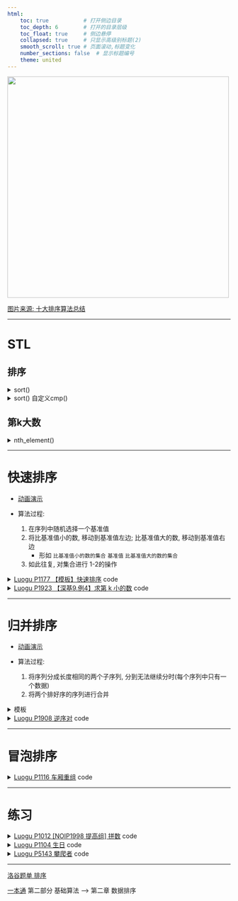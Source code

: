 ```yaml
---
html:
    toc: true           # 打开侧边目录
    toc_depth: 6        # 打开的目录层级
    toc_float: true     # 侧边悬停
    collapsed: true     # 只显示高级别标题(2)
    smooth_scroll: true # 页面滚动,标题变化
    number_sections: false  # 显示标题编号
    theme: united
---
```


<img src="https://cdn.acwing.com/media/article/image/2020/12/05/41924_1a3c844236-sort.png" width="500">

[图片来源: 十大排序算法总结](https://www.acwing.com/solution/content/26513/)

---

# STL


## 排序

<details><summary>sort()</summary> 

`O(nlogn)`
```cpp
// int a[N] // 从 1 开始存
sort(a+1, a+1+n);

// vector<int> b;
sort(b.begin(), b.end());

// 从大到小
sort(a+1, a+1+n, greater<int>());
```
</details>

<details><summary>sort() 自定义cmp()</summary> 

```cpp
bool cmp(PII a, PII b){ // 需要比较的两个元素
    if(a.first > b.first) return 1; // first更大的在前面
    if(a.first < b.first) return 0; // first更小的在后面
    if(a.second < b.second) return 1;   // second更小的在前面
    if(a.second > b.second) return 0;   // second更大的在后面
    return 0;   // first降序, second升序
}

void solve(){
    sort(a+1, a+1+n, cmp);
    return ;
}
```
</details>

## 第k大数

<details><summary>nth_element()</summary>

`O(n)`

```cpp
// int a[N]
nth_element(a+1, a+5, a+1+n);

// 使用自定义cmp规则
nth_element(a+1, a+5, a+1+n, cmp);
```
</details>


---

# 快速排序

* [动画演示](https://www.bilibili.com/video/BV1rW4y1x7Kh/)

* 算法过程:
  1. 在序列中随机选择一个基准值
  2. 将比基准值小的数, 移动到基准值左边; 比基准值大的数, 移动到基准值右边
       * 形如 `比基准值小的数的集合` `基准值` `比基准值大的数的集合` 
  3. 如此往复, 对集合进行 1-2的操作

<details><summary><a href="https://www.luogu.com.cn/problem/P1177" target="_blank">Luogu P1177 【模板】快速排序</a> code</summary> 

```cpp
#include <iostream>
using namespace std;

const int N=1e5+10;

int n;
int a[N];

void quick_sort(int _a[], int l, int r){
    if(l>=r) return ;               // 区间为空, 或只有一个
    int i=l-1, j=r+1, x=_a[l+r>>1]; // 边界取两侧, 标的选中间
    while(i<j){                 
        do i++; while(_a[i]<x);     // 定位到一个>=x的数
        do j--; while(_a[j]>x);     // 定位到一个<=x的数
        if(i<j) swap(_a[i], _a[j]); // 如果两数还未相遇, swap
    }                               // 递归左边, 递归右边
    quick_sort(_a, l, j), quick_sort(_a, j+1, r);
}

int main(){
    cin>>n;
    for(int i=1; i<=n; i++) scanf("%d", a+i);
    quick_sort(a, 1, n);
    for(int i=1; i<=n; i++) printf("%d ", a[i]);
    return 0;
}
```
</details>


<details><summary><a href="https://www.luogu.com.cn/problem/P1923" target="_blank">Luogu P1923 【深基9.例4】求第 k 小的数</a> code</summary> 

```cpp
#include <iostream>
using namespace std;

const int N=5e6+10;
int a[N];
int n, k;

void quick_select(int _a[], int l, int r, int k){
    if(l>=r) return ;               // 区间为空, 或只有一个
    int i=l-1, j=r+1, x=_a[l+r>>1]; // 边界取两侧, 标的选中间
    while(i<j){                 
        do i++; while(_a[i]<x);     // 定位到一个>=x的数
        do j--; while(_a[j]>x);     // 定位到一个<=x的数
        if(i<j) swap(_a[i], _a[j]); // 如果两数还未相遇, swap
    }   // j-l+1 指 此数在这个区间中的位置
    if(k<=j-l+1) quick_select(_a, l, j, k); // 如果k在左边, 递归左边
    else quick_select(_a, j+1, r, k-j+l-1); // 反之右边
}

int main(){
    cin>>n>>k;
    for(int i=1; i<=n; i++) scanf("%d", a+i);
    quick_select(a, 1, n, k+1);
    printf("%d", a[k+1]);
    
    return 0;
}
```
</details>




---

# 归并排序

* [动画演示](https://www.bilibili.com/video/BV1Na411e7Vg/)

* 算法过程:
  1. 将序列分成长度相同的两个子序列, 分到无法继续分时(每个序列中只有一个数据)
  2. 将两个排好序的序列进行合并

<details><summary>模板</summary> 

```cpp
void merge_sort(int _a[], int l, int r){
    if(l>=r) return ;
    int mid=l+r>>1;         // 递归处理左右两边
    merge_sort(a, l, mid), merge_sort(a, mid+1, r);
    int tmp[r-l+1];
    int k=0, i=l, j=mid+1;  // i, j双指针
    while(i<=mid && j<=r)   // 将更小的放在左边
        if(_a[i] <= _a[j])  tmp[k++]=_a[i++];
        else                tmp[k++]=_a[j++];// ans+=mid-i+1; // 统计逆序对数量
    while(i<=mid)   tmp[k++]=_a[i++];   // 放回
    while(j<=r)     tmp[k++]=_a[j++];
    for(int i=l, j=0; i<=r; i++, j++) _a[i]=tmp[j]; 
}
```
</details>



<details><summary><a href="https://www.luogu.com.cn/problem/P1908" target="_blank">Luogu P1908 逆序对</a> code</summary> 

```cpp
#include <iostream>
using namespace std;

const int N=5e5+10;

int a[N];
int n;

long long ans;
void merge_sort(int _a[], int l, int r){
    if(l>=r) return ;
    int mid=l+r>>1;         // 递归处理左右两边
    merge_sort(a, l, mid), merge_sort(a, mid+1, r);
    int tmp[r-l+1];
    int k=0, i=l, j=mid+1;  // i, j双指针
    while(i<=mid && j<=r)   // 将更小的放在左边
        if(_a[i] <= _a[j])  tmp[k++]=_a[i++];
        else                tmp[k++]=_a[j++], ans+=mid-i+1; // 统计逆序对数量
    while(i<=mid)   tmp[k++]=_a[i++];   // 放回
    while(j<=r)     tmp[k++]=_a[j++];
    for(int i=l, j=0; i<=r; i++, j++) _a[i]=tmp[j]; 
}

int main(){
    cin>>n;
    for(int i=1; i<=n; i++) scanf("%d", a+i);
    merge_sort(a, 1, n);
    printf("%lld\n", ans);
    return 0;
}
```
</details>

---

# 冒泡排序

<details><summary><a href="https://www.luogu.com.cn/problem/P1116" target="_blank">Luogu P1116 车厢重组</a> code</summary>

```cpp
#include <iostream>
using namespace std;

const int N=1e4+10;

int a[N], n;

int main(){
	cin>>n;
	for(int i=1; i<=n; i++) scanf("%d", a+i);

	for(int i=1; i<=n; i++)
		for(int j=1; j<i; j++)
			if(a[i] < a[j])
				swap(a[i], a[j]), a[0]++;

	cout<<a[0];

	return 0;
}
```
</details>


--- 

# 练习

<details><summary><a href="https://www.luogu.com.cn/problem/P1012" target="_blank">Luogu P1012 [NOIP1998 提高组] 拼数</a> code</summary>

```cpp
#include <iostream>
#include <cstring>
#include <algorithm>
using namespace std;

const int N=30;

string a[N];
int n;

bool cmp(string x, string y){	// 取每一位进行比较 大的在前面
	for(int i=0, j=0; ; i++, j++){
		if(i == x.size()) i=0;
		if(j == y.size()) j=0;
		if(x[i] > y[j]) return 1;
		if(x[i] < y[j]) return 0;
	}
	return 0;
}

int main(){
	cin>>n;
	for(int i=1; i<=n; i++) cin>>a[i];
	sort(a+1, a+1+n, cmp);
	for(int i=1; i<=n; i++) cout<<a[i];
	return 0;
}
```
</details>

<details><summary><a href="https://www.luogu.com.cn/problem/P1104" target="_blank">Luogu P1104 生日</a> code</summary>

```cpp
#include <iostream>
#include <algorithm>
#include <cstring>
using namespace std;

typedef long long LL;

typedef pair<LL, string> PIS;

const int N=1e2+10;

PIS a[N];
int n;

int main(){
	cin>>n;
	for(int i=1; i<=n; i++){
		cin>>a[i].second;
		LL y, m, d; cin>>y>>m>>d;
		y = y*1000000 + m*10000 + d*100 + n-i;
		a[i].first = y; 
	}

	sort(a+1, a+1+n);

	for(int i=1; i<=n; i++)
		cout<<a[i].second<<"\n";

	return 0;
}
```
</details>

<details><summary><a href="https://www.luogu.com.cn/problem/P5143" target="_blank">Luogu P5143 攀爬者</a> code</summary>

```cpp
#include <iostream>
#include <cmath>
#include <algorithm>
using namespace std;

const int N=5e4+10;

struct T{
	int x, y, z;
};

T a[N];
int n;
double ans;

bool cmp(T X, T Y){
	if(X.z < Y.z) return 1;
	else return 0;
}

int main(){
	cin>>n;
	for(int i=1; i<=n; i++) scanf("%d%d%d", &a[i].x, &a[i].y, &a[i].z);
	sort(a+1, a+1+n, cmp);
	for(int i=2; i<=n; i++)
		ans += sqrt(pow(a[i].x-a[i-1].x,2) + pow(a[i].y-a[i-1].y,2) + pow(a[i].z-a[i-1].z,2));
	printf("%.3lf", ans);
	return 0;
}
```
</details>


---

[洛谷题单 排序](https://www.luogu.com.cn/training/107#problems)

[一本通](http://ybt.ssoier.cn:8088/index.php) 第二部分 基础算法 --> 第二章 数据排序